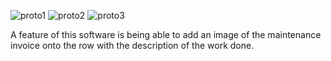 ![proto1](https://user-images.githubusercontent.com/111391461/193074204-37548396-de2d-451c-8efd-1f3309fc73f4.png)
![proto2](https://user-images.githubusercontent.com/111391461/193074207-ac964a59-8e8d-4621-b3ed-2b88381bc3fe.png)
![proto3](https://user-images.githubusercontent.com/111391461/193074218-261d1c1c-6077-49d0-bd8d-4b3a939ae72c.png)

A feature of this software is being able to add an image of the maintenance invoice onto the row with the description of the work done.
